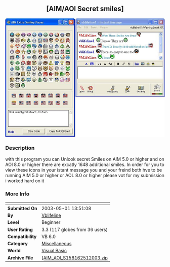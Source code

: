 ﻿<div align="center">

## \[AIM/AOl Secret smiles\]

<img src="PIC2003511222221959.JPG">
</div>

### Description

with this program you can Unlook secret Smiles on AIM 5.0 or higher and on AOl 8.0 or higher there are excatly 1648 additional smiles. In order for you to view these icons in your istant message you and your freind both hve to be running AIM 5.0 or higher or AOL 8.0 or higher please vot for my submission i worked hard on it
 
### More Info
 


<span>             |<span>
---                |---
**Submitted On**   |2003-05-01 13:51:08
**By**             |[Vblifeline](https://github.com/Planet-Source-Code/PSCIndex/blob/master/ByAuthor/vblifeline.md)
**Level**          |Beginner
**User Rating**    |3.3 (117 globes from 36 users)
**Compatibility**  |VB 6\.0
**Category**       |[Miscellaneous](https://github.com/Planet-Source-Code/PSCIndex/blob/master/ByCategory/miscellaneous__1-1.md)
**World**          |[Visual Basic](https://github.com/Planet-Source-Code/PSCIndex/blob/master/ByWorld/visual-basic.md)
**Archive File**   |[\[AIM\_AOl\_S158162512003\.zip](https://github.com/Planet-Source-Code/vblifeline-aim-aol-secret-smiles__1-45158/archive/master.zip)








